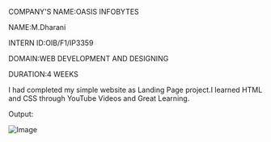 COMPANY'S NAME:OASIS INFOBYTES

NAME:M.Dharani

INTERN ID:OIB/F1/IP3359

DOMAIN:WEB DEVELOPMENT AND DESIGNING

DURATION:4 WEEKS

I had completed my simple website as Landing Page project.I learned HTML  and CSS through YouTube Videos and Great Learning.

Output:

![Image](https://github.com/user-attachments/assets/c36d90eb-7e90-436f-89fe-bb864ecaec09)

